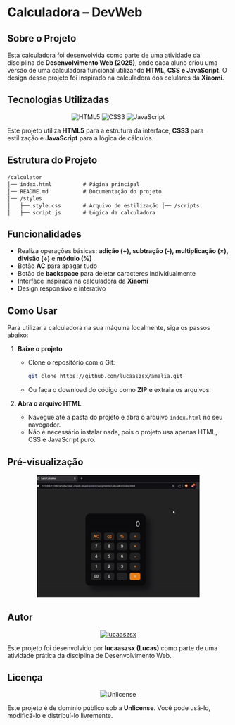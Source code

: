 # Calculadora – DevWeb

## Sobre o Projeto

Esta calculadora foi desenvolvida como parte de uma atividade da disciplina de **Desenvolvimento Web (2025)**, onde cada aluno criou uma versão de uma calculadora funcional utilizando **HTML, CSS e JavaScript**. O design desse projeto foi inspirado na calculadora dos celulares da **Xiaomi**.

## Tecnologias Utilizadas

<p align="center">
  <img src="https://img.shields.io/badge/HTML5-E34F26?style=for-the-badge&logo=html5&logoColor=white" alt="HTML5">
  <img src="https://img.shields.io/badge/CSS3-1572B6?style=for-the-badge&logo=css3&logoColor=white" alt="CSS3">
  <img src="https://img.shields.io/badge/JavaScript-F7DF1E?style=for-the-badge&logo=javascript&logoColor=black" alt="JavaScript">
</p>

<p>
  Este projeto utiliza <b>HTML5</b> para a estrutura da interface, <b>CSS3</b> para estilização e <b>JavaScript</b> para a lógica de cálculos.
</p>

## Estrutura do Projeto

```
/calculator
│── index.html          # Página principal
│── README.md           # Documentação do projeto
│── /styles
│   ├── style.css       # Arquivo de estilização │── /scripts
│   ├── script.js       # Lógica da calculadora
```

## Funcionalidades

- Realiza operações básicas: **adição (+), subtração (-), multiplicação (×), divisão (÷)** e **módulo (%)**
- Botão **AC** para apagar tudo
- Botão de **backspace** para deletar caracteres individualmente
- Interface inspirada na calculadora da **Xiaomi**
- Design responsivo e interativo


## Como Usar  

Para utilizar a calculadora na sua máquina localmente, siga os passos abaixo:

1. **Baixe o projeto**  
   - Clone o repositório com o Git:  
     ```sh
     git clone https://github.com/lucaaszsx/amelia.git
     ```
   - Ou faça o download do código como **ZIP** e extraia os arquivos.

2. **Abra o arquivo HTML**  
   - Navegue até a pasta do projeto e abra o arquivo `index.html` no seu navegador.  
   - Não é necessário instalar nada, pois o projeto usa apenas HTML, CSS e JavaScript puro.

## Pré-visualização

<p align="center">
  <img src="assets/preview.gif" alt="Pré-visualização da Calculadora" width="370px">
</p>

## Autor

<p align="center">
  <a href="https://github.com/lucaaszsx">
    <img src="https://img.shields.io/badge/GitHub-lucaaszsx-181717?style=for-the-badge&logo=github" alt="lucaaszsx">
  </a>
</p>

<p>
  Este projeto foi desenvolvido por <b>lucaaszsx (Lucas)</b> como parte de uma atividade prática da disciplina de Desenvolvimento Web.
</p>

## Licença
<p align="center">
  <img src="https://img.shields.io/badge/License-Unlicense-blue?style=for-the-badge" alt="Unlicense">
</p>

Este projeto é de domínio público sob a **Unlicense**. Você pode usá-lo, modificá-lo e distribuí-lo livremente.